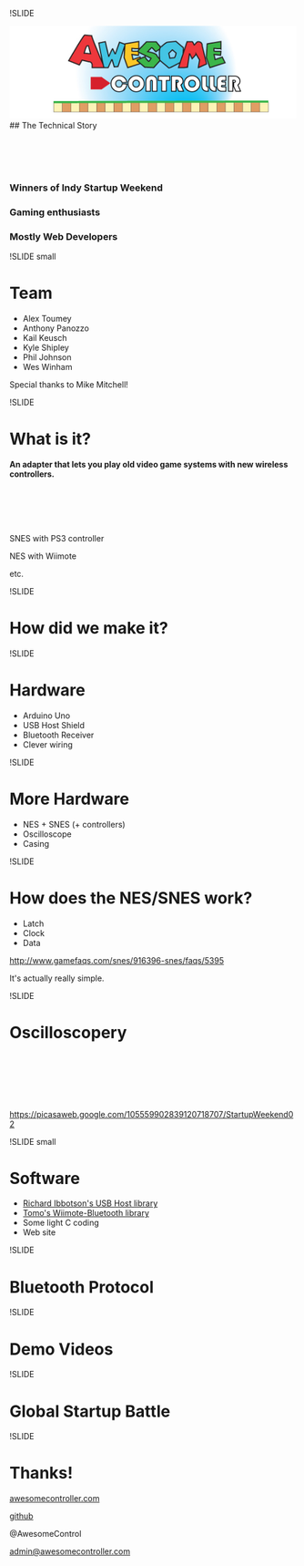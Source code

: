 !SLIDE

<img src="awesome_logo.jpg"/>
## The Technical Story

<br/>
<br/>
<br/>
<br/>
<br/>

### Winners of Indy Startup Weekend
### Gaming enthusiasts
### Mostly Web Developers


!SLIDE small

# Team

* Alex Toumey
* Anthony Panozzo
* Kail Keusch
* Kyle Shipley
* Phil Johnson
* Wes Winham

Special thanks to Mike Mitchell!


!SLIDE

# What is it?

**An adapter that lets you play old video game systems with new wireless controllers.**

<br/>
<br/>
<br/>
<br/>

SNES with PS3 controller

NES with Wiimote

etc.


!SLIDE

# How did we make it?


!SLIDE

# Hardware

* Arduino Uno
* USB Host Shield
* Bluetooth Receiver
* Clever wiring


!SLIDE

# More Hardware

* NES + SNES (+ controllers)
* Oscilloscope
* Casing


!SLIDE

# How does the NES/SNES work?

* Latch
* Clock
* Data

<http://www.gamefaqs.com/snes/916396-snes/faqs/5395>

It's actually really simple.


!SLIDE

# Oscilloscopery

<br/>
<br/>
<br/>
<br/>
<br/>

<https://picasaweb.google.com/105559902839120718707/StartupWeekend02>


!SLIDE small

# Software

* [Richard Ibbotson's USB Host library](https://github.com/ribbotson/USB-Host)
* [Tomo's Wiimote-Bluetooth library](https://github.com/moyuchin/WiiRemote\_on\_Arduino)
* Some light C coding
* Web site


!SLIDE

# Bluetooth Protocol


!SLIDE

# Demo Videos


!SLIDE

# Global Startup Battle


!SLIDE

# Thanks!

[awesomecontroller.com](http://www.awesomecontroller.com)

[github](https://github.com/organizations/AwesomeController)

@AwesomeControl

admin@awesomecontroller.com